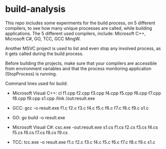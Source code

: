 # build-analysis

This repo includes some experiments for the build process, on 5 different compilers, to see how many unique processes are called, while building applications. The 5 different used compilers, include: Microsoft C++, Microsoft C#, GO, TCC, GCC MingW.

Another MSVC project is used to list and even stop any involved process, as it gets called during the build process. 

Before building the projects, make sure that your compilers are accessible from environment variables and that the process monitoring application (StopProcess) is running.

Command lines used for build:

* Microsoft Visual C++:
cl f1.cpp f2.cpp f3.cpp f4.cpp f5.cpp f6.cpp f7.cpp f8.cpp f9.cpp s1.cpp /link /out:result.exe

* GCC:
gcc -o result.exe f1.c f2.c f3.c f4.c f5.c f6.c f7.c f8.c f9.c s1.c 

* GO:
go build -o result.exe

* Microsoft Visual C#:
csc.exe -out:result.exe s1.cs f1.cs f2.cs f3.cs f4.cs f5.cs f6.cs f7.cs f8.cs f9.cs

* TCC:
tcc.exe -o result.exe f1.c f2.c f3.c f4.c f5.c f6.c f7.c f8.c f9.c s1.c


